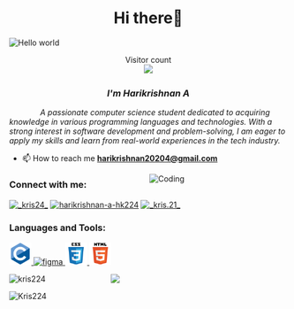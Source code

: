 <h1 align="center">Hi there👋</h1>
<img src="https://raw.githubusercontent.com/sagar-viradiya/sagar-viradiya/master/resources/banner.png" alt="Hello world">
<p align="center"> 
  Visitor count<br>
  <img src="https://profile-counter.glitch.me/Kris224/count.svg" />
</p>
<h3 align="center"><i>I'm Harikrishnan A</i></h3>
<i>&emsp;&emsp;&emsp;&emsp;A passionate computer science student dedicated to acquiring knowledge in various programming languages and technologies. With a strong interest in software development and problem-solving, I am eager to apply my skills and learn from real-world experiences in the tech industry.</i>

- 📫 How to reach me **harikrishnan20204@gmail.com**
<img align="right" alt="Coding" width="250" src="https://i.pinimg.com/originals/79/9e/0d/799e0d7779f6ea6c3a89885ff60c55af.gif">
<h3 align="left">Connect with me:</h3>
<p align="left">
<a href="https://twitter.com/_kris24_" target="blank"><img align="center" src="https://raw.githubusercontent.com/rahuldkjain/github-profile-readme-generator/master/src/images/icons/Social/twitter.svg" alt="_kris24_" height="30" width="40" /></a>
<a href="https://linkedin.com/in/harikrishnan-a-hk224" target="blank"><img align="center" src="https://raw.githubusercontent.com/rahuldkjain/github-profile-readme-generator/master/src/images/icons/Social/linked-in-alt.svg" alt="harikrishnan-a-hk224" height="30" width="40" /></a>
<a href="https://instagram.com/_kris.21_" target="blank"><img align="center" src="https://raw.githubusercontent.com/rahuldkjain/github-profile-readme-generator/master/src/images/icons/Social/instagram.svg" alt="_kris.21_" height="30" width="40" /></a>
</p>

<h3 align="left">Languages and Tools:</h3>
<p align="left"> <a href="https://www.cprogramming.com/" target="_blank" rel="noreferrer"> <img src="https://raw.githubusercontent.com/devicons/devicon/master/icons/c/c-original.svg" alt="c" width="40" height="40"/> </a> <a href="https://www.figma.com/" target="_blank" rel="noreferrer"> <img src="https://www.vectorlogo.zone/logos/figma/figma-icon.svg" alt="figma" width="40" height="40"/><a href="https://www.w3schools.com/css/" target="_blank" rel="noreferrer"> <img src="https://raw.githubusercontent.com/devicons/devicon/master/icons/css3/css3-original-wordmark.svg" alt="css3" width="40" height="40"/> </a> <a href="https://www.w3.org/html/" target="_blank" rel="noreferrer"> <img src="https://raw.githubusercontent.com/devicons/devicon/master/icons/html5/html5-original-wordmark.svg" alt="html5" width="40" height="40"/> </a> </a> </p></p></p>
<img align="right" src="https://user-images.githubusercontent.com/74038190/235224431-e8c8c12e-6826-47f1-89fb-2ddad83b3abf.gif" style="width: 20rem" />
<img height="140px" src="https://github-readme-stats.vercel.app/api?username=kris224&show_icons=true&locale=en&theme=react&hide_border=true" alt="kris224" /></p>
<img height="140px" src="https://github-readme-streak-stats.herokuapp.com/?user=Kris224&theme=react&hide_border=true" alt="Kris224" />

